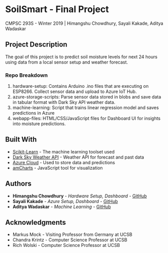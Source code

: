 # SoilSmart - Final Project
CMPSC 293S - Winter 2019 | Himangshu Chowdhury, Sayali Kakade, Aditya Wadaskar

## Project Description

The goal of this project is to predict soil moisture levels for next 24 hours using data from a local sensor setup and weather forecast.

### Repo Breakdown

1. hardware-setup: Contains Arduino .ino files that are executing on ESP8266. Collect sensor data and upload to Azure IoT Hub.
2. azure-storage-scripts: Parse sensor data stored in blobs and save data in tabular format with Dark Sky API weather data.
3. machine-learning: Script that trains linear regression model and saves predictions in Azure
4. webapp-files: HTML/CSS/JavaScript files for Dashboard UI for insights into moisture predictions.

## Built With

* [Scikit-Learn](https://scikit-learn.org/) - The machine learning toolset used
* [Dark Sky Weather API](https://darksky.net/dev) - Weather API for forecast and past data
* [Azure Cloud](https://azure.microsoft.com/en-us/) - Used to store data and predictions
* [amCharts](https://www.amcharts.com/) - JavaScript tool for visualization

## Authors

* **Himangshu Chowdhury** - *Hardware Setup, Dashboard* - [GitHub](https://github.com/himangshuc)
* **Sayali Kakade** - *Azure Setup, Dashboard* - [GitHub](https://github.com/sayalirkakade)
* **Aditya Wadaskar** - *Machine Learning* - [GitHub](https://github.com/adityawadaskar)

## Acknowledgments

* Markus Mock - Visiting Professor from Germany at UCSB
* Chandra Krintz - Computer Science Professor at UCSB
* Rich Wolski - Computer Science Professor at UCSB
